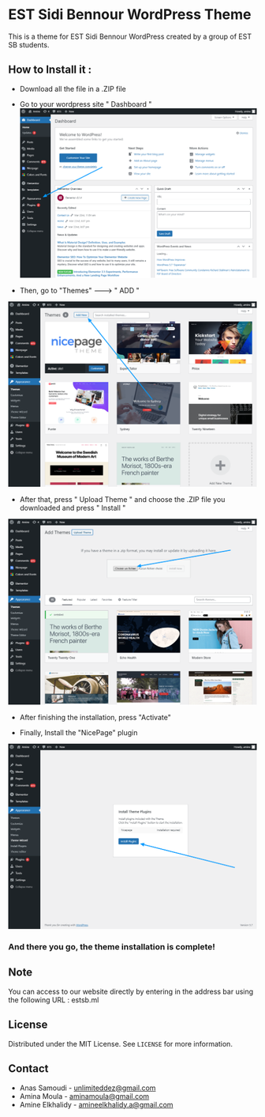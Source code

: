 # EST Sidi Bennour WordPress Theme

This is a theme for EST Sidi Bennour WordPress created by a group of EST SB students.



## How to Install it : 

  - Download all the file in a .ZIP file
  - Go to your wordpress site " Dashboard "
  ![alt text](https://github.com/AmineElkhalidy/ESTSB/blob/main/cap1.png)

- Then, go to "Themes" ---> " ADD "

 ![alt text](https://github.com/AmineElkhalidy/ESTSB/blob/main/cap2.png)
 
 - After that, press " Upload Theme " and choose the .ZIP file you downloaded and press " Install " 

![alt text](https://github.com/AmineElkhalidy/ESTSB/blob/main/cap3.png)

- After finishing the installation, press "Activate"
 
 - Finally, Install the "NicePage" plugin
 
![alt text](https://github.com/AmineElkhalidy/ESTSB/blob/main/cap4.png)


### And there you go, the theme installation is complete!

## Note 
You can access to our website directly by entering in the address bar using the following URL : estsb.ml 

## License

Distributed under the MIT License. See `LICENSE` for more information.

## Contact

- Anas Samoudi - unlimiteddez@gmail.com
- Amina Moula - aminamoula@gmail.com
- Amine Elkhalidy - amineelkhalidy.a@gmail.com
